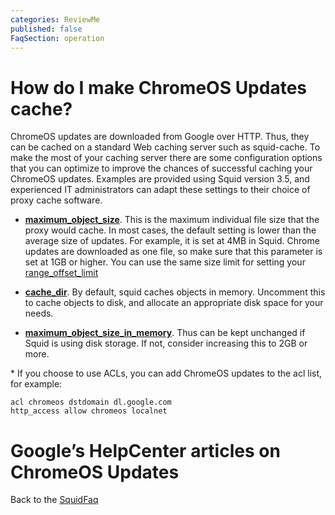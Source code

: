 ```yaml
---
categories: ReviewMe
published: false
FaqSection: operation
---
```

# How do I make ChromeOS Updates cache?

ChromeOS updates are downloaded from Google over HTTP. Thus, they can be
cached on a standard Web caching server such as squid-cache. To make the
most of your caching server there are some configuration options that
you can optimize to improve the chances of successful caching your
ChromeOS updates. Examples are provided using Squid version 3.5, and
experienced IT administrators can adapt these settings to their choice
of proxy cache software.

  - **[maximum_object_size](http://www.squid-cache.org/Doc/config/maximum_object_size)**.
    This is the maximum individual file size that the proxy would cache.
    In most cases, the default setting is lower than the average size of
    updates. For example, it is set at 4MB in Squid. Chrome updates are
    downloaded as one file, so make sure that this parameter is set at
    1GB or higher. You can use the same size limit for setting your
    [range_offset_limit](http://www.squid-cache.org/Doc/config/range_offset_limit)

  - **[cache_dir](http://www.squid-cache.org/Doc/config/cache_dir)**.
    By default, squid caches objects in memory. Uncomment this to cache
    objects to disk, and allocate an appropriate disk space for your
    needs.

  - **[maximum_object_size_in_memory](http://www.squid-cache.org/Doc/config/maximum_object_size_in_memory)**.
    Thus can be kept unchanged if Squid is using disk storage. If not,
    consider increasing this to 2GB or more.

\* If you choose to use ACLs, you can add ChromeOS updates to the acl
list, for example:

    acl chromeos dstdomain dl.google.com
    http_access allow chromeos localnet

# Google’s HelpCenter articles on ChromeOS Updates

[](https://chromereleases.googleblog.com)
[](https://support.google.com/chrome/a/answer/3168106?hl=en)

Back to the
[SquidFaq](/SquidFaq)
